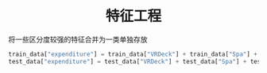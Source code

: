 # <div align="center">特征工程</div>

将一些区分度较强的特征合并为一类单独存放

``` python
train_data["expenditure"] = train_data["VRDeck"] + train_data["Spa"] + train_data["RoomService"]
test_data["expenditure"] = test_data["VRDeck"] + test_data["Spa"] + test_data["RoomService"]
```